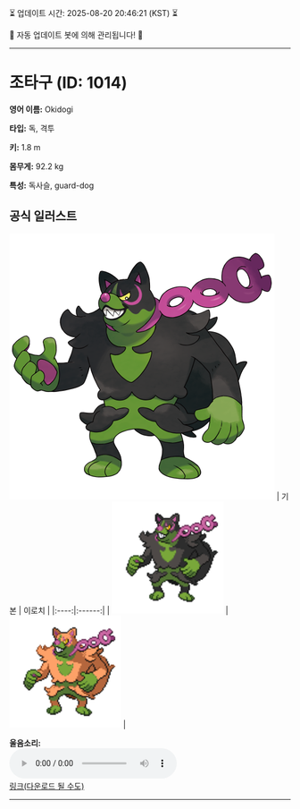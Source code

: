 
⏳ 업데이트 시간: 2025-08-20 20:46:21 (KST) ⏳

🤖 자동 업데이트 봇에 의해 관리됩니다! 🤖

---

# 조타구 (ID: 1014)
**영어 이름:** Okidogi

**타입:** 독, 격투

**키:** 1.8 m

**몸무게:** 92.2 kg

**특성:** 독사슬, guard-dog

## 공식 일러스트
![](https://raw.githubusercontent.com/PokeAPI/sprites/master/sprites/pokemon/other/official-artwork/1014.png)
| 기본 | 이로치 |
|:----:|:------:|
| <img src="https://raw.githubusercontent.com/PokeAPI/sprites/master/sprites/pokemon/1014.png" width="200"> | <img src="https://raw.githubusercontent.com/PokeAPI/sprites/master/sprites/pokemon/shiny/1014.png" width="200"> |

**울음소리:**<br><audio controls src="https://raw.githubusercontent.com/PokeAPI/cries/main/cries/pokemon/latest/1014.ogg"></audio><br> [링크(다운로드 될 수도)](https://raw.githubusercontent.com/PokeAPI/cries/main/cries/pokemon/latest/1014.ogg)


---
